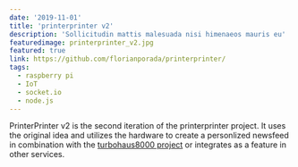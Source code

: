 ```yaml
---
date: '2019-11-01'
title: 'printerprinter v2'
description: 'Sollicitudin mattis malesuada nisi himenaeos mauris eu'
featuredimage: printerprinter_v2.jpg
featured: true
link: https://github.com/florianporada/printerprinter/
tags:
  - raspberry pi
  - IoT
  - socket.io
  - node.js
---
```


PrinterPrinter v2 is the second iteration of the printerprinter project. It uses the original idea and utilizes the hardware to create a personlized newsfeed in combination with the [turbohaus8000 project](https://github.com/florianporada/turbohaus8000/) or integrates as a feature in other services.
